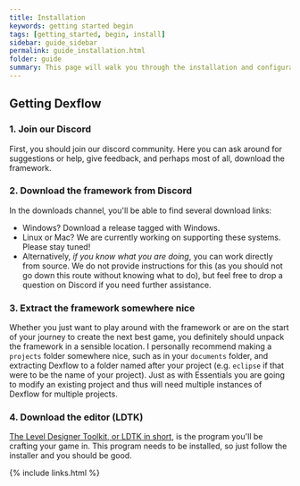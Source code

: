 ```yaml
---
title: Installation
keywords: getting started begin
tags: [getting_started, begin, install]
sidebar: guide_sidebar
permalink: guide_installation.html
folder: guide
summary: This page will walk you through the installation and configuration process required to getting started with Ulix Dexflow.
---
```


## Getting Dexflow

### 1. Join our Discord
First, you should join our discord community. Here you can ask around for suggestions or help, give feedback, and perhaps most of all, download the framework.

### 2. Download the framework from Discord
In the downloads channel, you'll be able to find several download links:

- Windows? Download a release tagged with Windows.
- Linux or Mac? We are currently working on supporting these systems. Please stay tuned!
- Alternatively, *if you know what you are doing*, you can work directly from source. We do not provide instructions for this (as you should not go down this route without knowing what to do), but feel free to drop a question on Discord if you need further assistance.

### 3. Extract the framework somewhere nice
Whether you just want to play around with the framework or are on the start of your journey to create the next best game, you definitely should unpack the framework in a sensible location.
I personally recommend making a `projects` folder somewhere nice, such as in your `documents` folder, and extracting Dexflow to a folder named after your project (e.g. `eclipse` if that were to be the name of your project). Just as with Essentials you are going to modify an existing project and thus will need multiple instances of Dexflow for multiple projects.

### 4. Download the editor (LDTK)
[The Level Designer Toolkit, or LDTK in short](https://ldtk.io/), is the program you'll be crafting your game in. This program needs to be installed, so just follow the installer and you should be good.

{% include links.html %}


